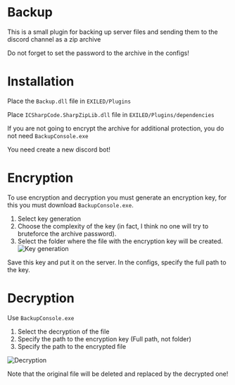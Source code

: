 # Backup
This is a small plugin for backing up server files and sending them to the discord channel as a zip archive

Do not forget to set the password to the archive in the configs!

# Installation
Place the `Backup.dll` file in `EXILED/Plugins`

Place `ICSharpCode.SharpZipLib.dll` file in `EXILED/Plugins/dependencies`

If you are not going to encrypt the archive for additional protection, you do not need `BackupConsole.exe`

You need create a new discord bot!

# Encryption
To use encryption and decryption you must generate an encryption key, for this you must download `BackupConsole.exe`.
1. Select key generation
2. Choose the complexity of the key (in fact, I think no one will try to bruteforce the archive password).
3. Select the folder where the file with the encryption key will be created.
![Key generation](https://cdn.discordapp.com/attachments/901753786895310888/1260174583881928774/image.png?ex=668e5c89&is=668d0b09&hm=37baf9d1166f1b52cdf91e7317068ace3ff4b2238551694f47d11a6f0a1a01df&)

Save this key and put it on the server. In the configs, specify the full path to the key.

# Decryption
Use `BackupConsole.exe`
1. Select the decryption of the file
2. Specify the path to the encryption key (Full path, not folder)
3. Specify the path to the encrypted file

![Decryption](https://cdn.discordapp.com/attachments/901753786895310888/1260177746030624778/image.png?ex=668e5f7b&is=668d0dfb&hm=3c3b0ab1e73598c498668bc04cbd8a397ec02e0d7bcf31b73d4c77012ac658bd&)

Note that the original file will be deleted and replaced by the decrypted one!
